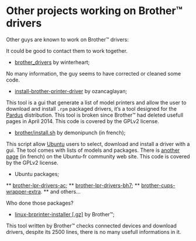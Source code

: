 Other projects working on Brother™ drivers
==========================================

Other guys are known to work on Brother™ drivers:

It could be good to contact them to work together.

* [brother_drivers](https://github.com/winterheart/brother-drivers) by winterheart;

No many information, the guy seems to have corrected or cleaned some code.

* [install-brother-printer-driver](https://github.com/ozancaglayan/install-brother-printer-driver) by ozancaglayan;

This tool is a gui that generate a list of model printers and allow the user to download and install ``.rpm`` packaged drivers, it’s a tool designed for the [Pardus](http://www.pardus.org.tr/eng) distribution. This tool is broken since Brother™ had deleted usefull pages in April 2014.
This code is covered by the GPLv2 license.

* [brother/install.sh](http://demonipuch.free.fr/) by demonipunch (in french);

This script allow [Ubuntu](http://www.ubuntu.com) users to select, download and install a driver with a gui. The tool comes with lists of models and packages. There is [another page](http://doc.ubuntu-fr.org/utilisateurs/demonipuch/script_brother) (in french) on the Ubuntu-fr community web site.
This code is covered by the GPLv2 license.

* Ubuntu packages;

** [brother-lpr-drivers-ac](http://packages.ubuntu.com/lucid/brother-lpr-drivers-ac);
** [brother-lpr-drivers-bh7](http://packages.ubuntu.com/lucid/brother-lpr-drivers-bh7);
** [brother-cups-wrapper-extra](http://packages.ubuntu.com/lucid/brother-cups-wrapper-extra).
** and others…

Who done those packages?

* [linux-brprinter-installer [.gz]](http://download.brother.com/welcome/dlf006893/linux-brprinter-installer-2.0.0-1.gz) by Brother™;

This tool written by Brother™ checks connected devices and download drivers, despite its 2500 lines, there is no many usefull informations in it.

